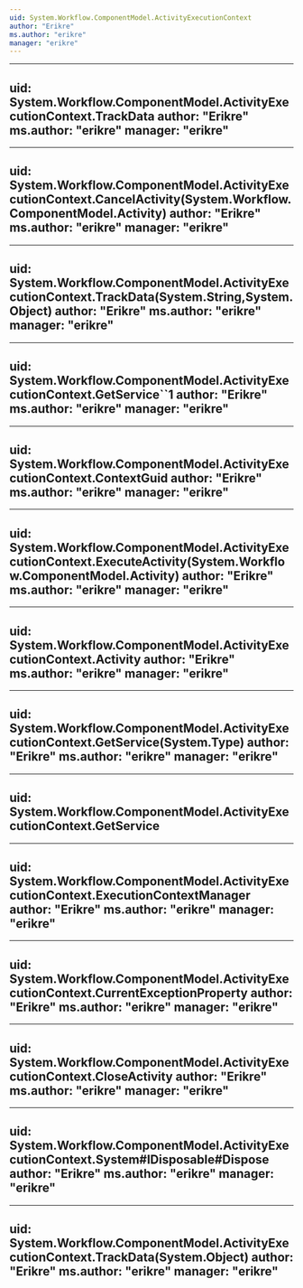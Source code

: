 ```yaml
---
uid: System.Workflow.ComponentModel.ActivityExecutionContext
author: "Erikre"
ms.author: "erikre"
manager: "erikre"
---
```


---
uid: System.Workflow.ComponentModel.ActivityExecutionContext.TrackData
author: "Erikre"
ms.author: "erikre"
manager: "erikre"
---

---
uid: System.Workflow.ComponentModel.ActivityExecutionContext.CancelActivity(System.Workflow.ComponentModel.Activity)
author: "Erikre"
ms.author: "erikre"
manager: "erikre"
---

---
uid: System.Workflow.ComponentModel.ActivityExecutionContext.TrackData(System.String,System.Object)
author: "Erikre"
ms.author: "erikre"
manager: "erikre"
---

---
uid: System.Workflow.ComponentModel.ActivityExecutionContext.GetService``1
author: "Erikre"
ms.author: "erikre"
manager: "erikre"
---

---
uid: System.Workflow.ComponentModel.ActivityExecutionContext.ContextGuid
author: "Erikre"
ms.author: "erikre"
manager: "erikre"
---

---
uid: System.Workflow.ComponentModel.ActivityExecutionContext.ExecuteActivity(System.Workflow.ComponentModel.Activity)
author: "Erikre"
ms.author: "erikre"
manager: "erikre"
---

---
uid: System.Workflow.ComponentModel.ActivityExecutionContext.Activity
author: "Erikre"
ms.author: "erikre"
manager: "erikre"
---

---
uid: System.Workflow.ComponentModel.ActivityExecutionContext.GetService(System.Type)
author: "Erikre"
ms.author: "erikre"
manager: "erikre"
---

---
uid: System.Workflow.ComponentModel.ActivityExecutionContext.GetService
---

---
uid: System.Workflow.ComponentModel.ActivityExecutionContext.ExecutionContextManager
author: "Erikre"
ms.author: "erikre"
manager: "erikre"
---

---
uid: System.Workflow.ComponentModel.ActivityExecutionContext.CurrentExceptionProperty
author: "Erikre"
ms.author: "erikre"
manager: "erikre"
---

---
uid: System.Workflow.ComponentModel.ActivityExecutionContext.CloseActivity
author: "Erikre"
ms.author: "erikre"
manager: "erikre"
---

---
uid: System.Workflow.ComponentModel.ActivityExecutionContext.System#IDisposable#Dispose
author: "Erikre"
ms.author: "erikre"
manager: "erikre"
---

---
uid: System.Workflow.ComponentModel.ActivityExecutionContext.TrackData(System.Object)
author: "Erikre"
ms.author: "erikre"
manager: "erikre"
---
